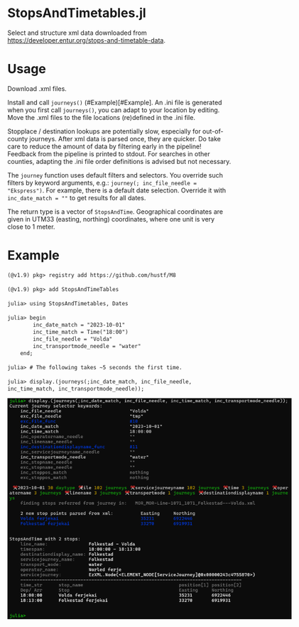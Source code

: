 # StopsAndTimetables.jl
Select and structure xml data downloaded from https://developer.entur.org/stops-and-timetable-data. 

# Usage
Download .xml files. 

Install and call `journeys()` (#Example)[#Example]. An .ini file is generated when you first call `journeys()`, you can adapt to your location by editing. 
Move the .xml files to the file locations (re)defined in the .ini file.

Stopplace / destination lookups are potentially slow, especially for out-of-county journeys. After xml data is parsed once, they are quicker. Do take
care to reduce the amount of data by filtering early in the pipeline! Feedback from the pipeline is printed to stdout. For searches in other counties,
adapting the .ini file order definitions is advised but not necessary.

The `journey` function uses default filters and selectors. You override such filters
by keyword arguments, e.g.: `journey(; inc_file_needle = "Ekspress")`. For example, there
is a default date selection. Override it with `inc_date_match = ""` to get results for all dates.

The return type is a vector of `StopsAndTime`. Geographical coordinates are given in UTM33 (easting, northing) coordinates, where one unit is very close to 1 meter.

# Example

```
(@v1.9) pkg> registry add https://github.com/hustf/M8

(@v1.9) pkg> add StopsAndTimeTables

julia> using StopsAndTimetables, Dates

julia> begin
        inc_date_match = "2023-10-01"
        inc_time_match = Time("18:00")
        inc_file_needle = "Volda"
        inc_transportmode_needle = "water"
    end;

julia> # The following takes ~5 seconds the first time.

julia> display.(journeys(;inc_date_match, inc_file_needle, inc_time_match, inc_transportmode_needle));

```
<img src="resources/example.png" alt = "repl" style="display: inline-block; margin: 0 auto; max-width: 640px">

